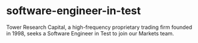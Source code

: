 # software-engineer-in-test
Tower Research Capital, a high-frequency proprietary trading firm founded in 1998, seeks a Software Engineer in Test to join our Markets team. 
